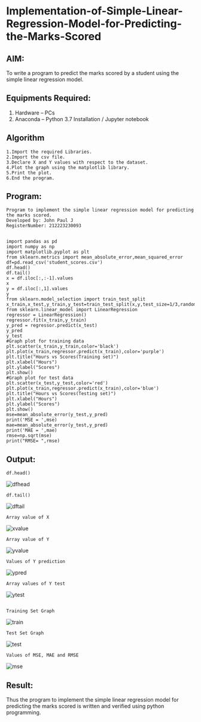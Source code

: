# Implementation-of-Simple-Linear-Regression-Model-for-Predicting-the-Marks-Scored

## AIM:
To write a program to predict the marks scored by a student using the simple linear regression model.

## Equipments Required:
1. Hardware – PCs
2. Anaconda – Python 3.7 Installation / Jupyter notebook

## Algorithm
```
1.Import the required Libraries.
2.Import the csv file.
3.Declare X and Y values with respect to the dataset.
4.Plot the graph using the matplotlib library.
5.Print the plot.
6.End the program.
```
## Program:
```
Program to implement the simple linear regression model for predicting the marks scored.
Developed by: John Paul J
RegisterNumber: 212223230093


import pandas as pd
import numpy as np
import matplotlib.pyplot as plt
from sklearn.metrics import mean_absolute_error,mean_squared_error
df=pd.read_csv('student_scores.csv')
df.head()
df.tail()
x = df.iloc[:,:-1].values
x
y = df.iloc[:,1].values
y
from sklearn.model_selection import train_test_split
x_train,x_test,y_train,y_test=train_test_split(x,y,test_size=1/3,random_state=0)
from sklearn.linear_model import LinearRegression
regressor = LinearRegression()
regressor.fit(x_train,y_train)
y_pred = regressor.predict(x_test)
y_pred
y_test
#Graph plot for training data
plt.scatter(x_train,y_train,color='black')
plt.plot(x_train,regressor.predict(x_train),color='purple')
plt.title("Hours vs Scores(Training set)")
plt.xlabel("Hours")
plt.ylabel("Scores")
plt.show()
#Graph plot for test data
plt.scatter(x_test,y_test,color='red')
plt.plot(x_train,regressor.predict(x_train),color='blue')
plt.title("Hours vs Scores(Testing set)")
plt.xlabel("Hours")
plt.ylabel("Scores")
plt.show()
mse=mean_absolute_error(y_test,y_pred)
print('MSE = ',mse)
mae=mean_absolute_error(y_test,y_pred)
print('MAE = ',mae)
rmse=np.sqrt(mse)
print("RMSE= ",rmse)
```

## Output:
```
df.head()
```
![dfhead](https://user-images.githubusercontent.com/119393424/229978451-2b6bdc4f-522e-473e-ae2f-84ec824344c5.png)
```
df.tail()
```
![dftail](https://user-images.githubusercontent.com/119393424/229978854-6af7d9e9-537f-4820-a10b-ab537f3d0683.png)
```
Array value of X
```
![xvalue](https://user-images.githubusercontent.com/119393424/229978918-707c006d-0a30-4833-bf77-edd37e8849bb.png)

```
Array value of Y
```
![yvalue](https://user-images.githubusercontent.com/119393424/229978994-b0d2c87c-bef9-4efe-bba2-0bc57d292d20.png)
```
Values of Y prediction
```
![ypred](https://user-images.githubusercontent.com/119393424/229979053-f32194cb-7ed4-4326-8a39-fe8186079b63.png)
```
Array values of Y test
```
![ytest](https://user-images.githubusercontent.com/119393424/229979114-3667c4b7-7610-4175-9532-5538b83957ac.png)
```

Training Set Graph
```
![train](https://user-images.githubusercontent.com/119393424/229979169-ad4db5b6-e238-4d80-ae5b-405638820d35.png)
```
Test Set Graph
```
![test](https://user-images.githubusercontent.com/119393424/229979225-ba90853c-7fe0-4fb2-8454-a6a0b921bdc1.png)
```
Values of MSE, MAE and RMSE
```
![mse](https://user-images.githubusercontent.com/119393424/229979276-bb9ffc68-25f8-42fe-9f2a-d7187753aa1c.png)

## Result:
Thus the program to implement the simple linear regression model for predicting the marks scored is written and verified using python programming.
